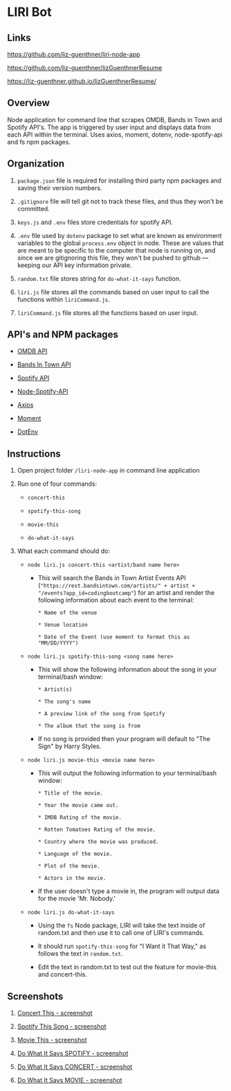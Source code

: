 # LIRI Bot

## Links
https://github.com/liz-guenthner/liri-node-app

https://github.com/liz-guenthner/lizGuenthnerResume

https://liz-guenthner.github.io/lizGuenthnerResume/

## Overview

Node application for command line that scrapes OMDB, Bands in Town and Spotify API's. The app is triggered by user input and displays data from each API within the terminal. Uses axios, moment, dotenv, node-spotify-api and fs npm packages.


## Organization

1. `package.json` file is required for installing third party npm packages and saving their version numbers.

2. `.gitignore` file will tell git not to track these files, and thus they won't be committed.

3. `keys.js` and `.env` files store credentials for spotify API.

4. `.env` file used by `dotenv` package to set what are known as environment variables to the global `process.env` object in node. These are values that are meant to be specific to the computer that node is running on, and since we are gitignoring this file, they won't be pushed to github &mdash; keeping our API key information private.

5. `random.txt` file stores string for `do-what-it-says` function.

6. `liri.js` file stores all the commands based on user input to call the functions within `liriCommand.js`.

7. `liriCommand.js` file stores all the functions based on user input.


## API's and NPM packages

   * [OMDB API](http://www.omdbapi.com)
   
   * [Bands In Town API](http://www.artists.bandsintown.com/bandsintown-api)

   * [Spotify API](https://developer.spotify.com/)   

   * [Node-Spotify-API](https://www.npmjs.com/package/node-spotify-api)

   * [Axios](https://www.npmjs.com/package/axios)

   * [Moment](https://www.npmjs.com/package/moment)

   * [DotEnv](https://www.npmjs.com/package/dotenv)


## Instructions

1. Open project folder `/liri-node-app` in command line application

2. Run one of four commands:

   * `concert-this`

   * `spotify-this-song`

   * `movie-this`

   * `do-what-it-says`

3. What each command should do:

   * `node liri.js concert-this <artist/band name here>`

        * This will search the Bands in Town Artist Events API (`"https://rest.bandsintown.com/artists/" + artist + "/events?app_id=codingbootcamp"`) for an artist and render the following information about each event to the terminal:

              * Name of the venue

              * Venue location

              * Date of the Event (use moment to format this as "MM/DD/YYYY")

   * `node liri.js spotify-this-song <song name here>`

        * This will show the following information about the song in your terminal/bash window:

              * Artist(s)

              * The song's name

              * A preview link of the song from Spotify

              * The album that the song is from

        * If no song is provided then your program will default to "The Sign" by Harry Styles.

   * `node liri.js movie-this <movie name here>`

        * This will output the following information to your terminal/bash window:

              * Title of the movie.

              * Year the movie came out.

              * IMDB Rating of the movie.

              * Rotten Tomatoes Rating of the movie.

              * Country where the movie was produced.

              * Language of the movie.
              
              * Plot of the movie.

              * Actors in the movie.

        * If the user doesn't type a movie in, the program will output data for the movie 'Mr. Nobody.'

   * `node liri.js do-what-it-says`

        * Using the `fs` Node package, LIRI will take the text inside of random.txt and then use it to call one of LIRI's commands.

        * It should run `spotify-this-song` for "I Want it That Way," as follows the text in `random.txt`.

        * Edit the text in random.txt to test out the feature for movie-this and concert-this.


## Screenshots

   1. [Concert This - screenshot](https://github.com/liz-guenthner/liri-node-app/blob/master/1-concert-this.jpg)
   
   2. [Spotify This Song - screenshot](https://github.com/liz-guenthner/liri-node-app/blob/master/2-spotify-this-song.jpg)

   3. [Movie This - screenshot](https://github.com/liz-guenthner/liri-node-app/blob/master/3-movie-this.jpg)

   4. [Do What It Says SPOTIFY - screenshot](https://github.com/liz-guenthner/liri-node-app/blob/master/4-do-what-it-says-SPOTIFY.jpg)  

   5. [Do What It Says CONCERT - screenshot](https://github.com/liz-guenthner/liri-node-app/blob/master/5-do-what-it-says-CONCERT.jpg) 

   6. [Do What It Says MOVIE - screenshot](https://github.com/liz-guenthner/liri-node-app/blob/master/6-do-what-it-says-MOVIE.jpg) 